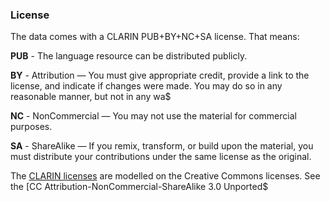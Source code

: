 ### License

The data comes with a CLARIN PUB+BY+NC+SA license. That means:

**PUB** - The language resource can be distributed publicly.

**BY** - Attribution — You must give appropriate credit, provide a link to the license, and indicate if changes were made. You may do so in any reasonable manner, but not in any wa$

**NC** - NonCommercial — You may not use the material for commercial purposes.

**SA** - ShareAlike — If you remix, transform, or build upon the material, you must distribute your contributions under the same license as the original.

The [CLARIN licenses](https://www.clarin.eu/content/license-categories) are modelled on the Creative Commons licenses. See the [CC Attribution-NonCommercial-ShareAlike 3.0 Unported$

